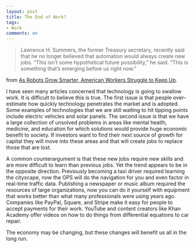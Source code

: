 ```yaml
---
layout: post
title: The End of Work?
tags: 
- Work
comments: on
---
```

>Lawrence H. Summers, the former Treasury secretary, recently said that he no longer believed that automation would always create new jobs. “This isn’t some hypothetical future possibility,” he said. “This is something that’s emerging before us right now.”

from [As Robots Grow Smarter, American Workers Struggle to Keep Up](http://www.nytimes.com/2014/12/16/upshot/as-robots-grow-smarter-american-workers-struggle-to-keep-up.html?abt=0002&abg=0).

I have seen many articles concerned that technology is going to swallow work. It is difficult to believe this is true. The first issue is that people over-estimate how quickly technology penetrates the market and is adopted. Some examples of technologies that we are still waiting to hit tipping points include electric vehicles and solar panels. The second issue is that we have a large collection of unsolved problems in areas like mental heatlh, medicine, and education for which solutions would provide huge economic benefit to society. If investors want to find their next source of growth for capital they will move into these areas and that will create jobs to replace those that are lost.

A common counterargument is that these new jobs require new skills and are more difficult to learn than previous jobs. Yet the trend appears to be in the opposite direction. Previously becoming a taxi driver required learning the cityscape, now the GPS will do the navigation for you and even factor in real-time traffic data. Publishing a newspaper or music album required the resources of large organizations, now you can do it yourself with equipment that works better than what many professionals were using years ago. Companies like PayPal, Square, and Stripe make it easy for people to accept payments for their work. YouTube and content creators like Khan Academy offer videos on how to do things from differential equations to car repair.

The economy may be changing, but these changes will benefit us all in the long run.